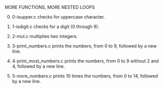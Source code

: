 MORE FUNCTIONS, MORE NESTED LOOPS

0. 0-isupper.c checks for uppercase character.

1. 1-isdigit.c checks for a digit (0 through 9).

2. 2-mul.c multiplies two integers.

3. 3-print_numbers.c prints the numbers, from 0 to 9, followed by a new line.

4. 4-print_most_numbers.c prints the numbers, from 0 to 9 without 2 and 4, followed by a new line.

5. 5-more_numbers.c prints 10 times the numbers, from 0 to 14, followed by a new line.